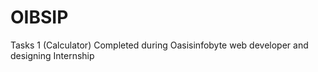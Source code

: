 # OIBSIP
Tasks 1 (Calculator) Completed during  Oasisinfobyte web developer and designing Internship
